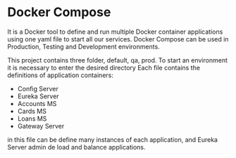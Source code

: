 # Docker Compose

It is a Docker tool to define and run multiple Docker container applications using one yaml file to start all our services. 
Docker Compose can be used in Production, Testing and Development environments.

This project contains three folder, default, qa, prod. To start an environment it is necessary to enter the desired directory
Each file contains the definitions of application containers:
- Config Server
- Eureka Server
- Accounts MS
- Cards MS
- Loans MS
- Gateway Server

in this file can be define many instances of each application, and Eureka Server admin de load and balance applications.
